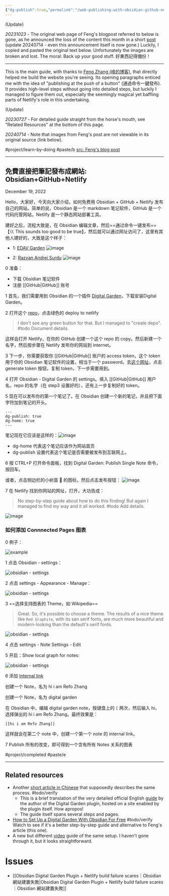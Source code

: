 ```yaml
---
{"dg-publish":true,"permalink":"/web-publishing-with-obsidian-github-netlify-obdisian/","noteIcon":"2"}
---
```


(Update)

*20231023* - The original web page of Feng's blogpost referred to below is gone, as he announced the loss of the content this month in a short [post](https://www.fengrin.me/blog/my-first-post) (update 20240714 - even this announcement itself is now gone.) Luckily, I copied and pasted the original text below. Unfortunately the images are broken and lost. The moral: Back up your good stuff. 好東西記得備份！

---

This is the main guide, with thanks to [Feng Zhang (峰的博客)](https://fengrin.me/), that directly helped me build the website you're seeing. Its opening paragraphs enticed me with the idea of "publishing at the push of a button" (通過命令一鍵發布). It provides high-level steps without going into detailed steps, but luckily I managed to figure them out, especially the seemingly magical yet baffling parts of Netlify's role in this undertaking.

(Update) 

*20230727* - For detailed guide straight from the horse's mouth, see "Related Resources" at the bottom of this page.

*20240714* - Note that images from Feng's post are not viewable in its original source (link below).

#project/learn-by-doing 
#paste/b 
[src: Feng's blog post](https://fengrin.me/posts/2022-12-19-publish-your-website-free-use-your-local-note-obsidian-gitHub-netlify)

---
## 免費直接把筆記發布成網站: Obsidian+GitHub+Netlify

December 19, 2022

Hello，大家好，今天向大家介绍，如何免费用 Obsidian + GitHub + Netlify 发布自己的网站。简单的说，Obsidian 是一个 markdown 笔记软件，GitHub 是一个代码托管网站，Netlify 是一个静态网站部署工具。

建好之后，流程大致是，在 Obsidian 编辑文章，然后==通过命令一键发布==【巜 This sounds too good to be true】，然后就可以通过网址访问了，这里有其他人建好的，大致是这个样子：

-   1: [EDAV Garden](https://edav-garden.netlify.app/)
![image](https://cdn.fengrin.me/2022/2022-12-19-publish-your-website-free-use-your-local-note-obsidian-gitHub-netlify-2.png)

-   2: [Razvan Andrei Surdu](https://razvan-andrei-surdu.eu/)
![image](https://cdn.fengrin.me/2022/2022-12-19-publish-your-website-free-use-your-local-note-obsidian-gitHub-netlify-3.png)

0 准备：

-   下载 Obsidian 笔记软件
-   注册 [[GitHub\|GitHub]] 账号

1 首先，我们需要用到 Obsidian 的一个插件 [Digital Garden](https://github.com/oleeskild/obsidian-digital-garden)，下载安装Digital Garden。

2 打开这个 [repo](https://github.com/oleeskild/digitalgarden)，点击绿色的 deploy to netlify
> I don't see any green button for that. But I managed to "create depo". #todo Document details.

这样会打开 Netlify，在你的 GitHub 创建一个这个 repo 的 copy。然后新建一个名字，然后按步骤在 Netlify 发布你的网站到 internet。

3 下一步，你需要获取你 [[GitHub\|GitHub]] 账户的 access token，这个 token 用于你的 Obsidian 笔记软件的设置，相当于一个 password。去[这个网址](https://github.com/settings/tokens/new?scopes=repo)，点击 generate token 按钮，复制 token，下一步需要用到。

4 打开 Obsidian - Digital Garden 的 settings。填入 [[GitHub\|GitHub]] 用户名，repo 的名字（在 step3 设置好的），还有上一步复制好的 token。

5 现在可以发布你的第一个笔记了。在 Obsidian 创建一个新的笔记，并且把下面字符加到笔记的开头。

```
---
dg-publish: true
dg-home: true
---
```

笔记现在它应该是这样的：![image](https://cdn.fengrin.me/2022/2022-12-19-publish-your-website-free-use-your-local-note-obsidian-gitHub-netlify-1.png)

-   dg-home 代表这个笔记应该作为网站首页
-   dg-publish 设置代表这个笔记是否需要被发布到互联网上。

6 按 CTRL+P 打开命令面板，找到 Digital Garden: Publish Single Note 命令，按回车。

或者，点击侧边栏的小树苗 🌱 的图标，然后点击发布按钮：
![image](https://cdn.fengrin.me/2022/2022-12-19-publish-your-website-free-use-your-local-note-obsidian-gitHub-netlify-4.png)

7 在 Netlify 找到你网站的网址，打开，大功告成：
> No step-by-step guide about how to do this finding! But again I managed to find my way and it all worked. #todo Add details.

![image](https://cdn.fengrin.me/2022/2022-12-19-publish-your-website-free-use-your-local-note-obsidian-gitHub-netlify-5.png)

### 如何添加 Connnected Pages 图表

0 例子：

![example](https://cdn.fengrin.me/2022/2022-12-19-publish-your-website-free-use-your-local-note-obsidian-gitHub-netlify-6.png)

1 点击 Obsidian - settings：

![obsidian - settings](https://cdn.fengrin.me/2022/2022-12-19-publish-your-website-free-use-your-local-note-obsidian-gitHub-netlify-7.png)

2 点击 settings - Appearance - Manage：

![obsidian - settings](https://cdn.fengrin.me/2022/2022-12-19-publish-your-website-free-use-your-local-note-obsidian-gitHub-netlify-8.png)

3 ==选择支持图表的 Theme，如 Wikipedia==
> Great. So, it's possible to choose a theme. The results of a nice theme like `Red Graphite`, with its san serif fonts, are much more beautiful and modern-looking than the default's serif fonts.

![obsidian - settings](https://cdn.fengrin.me/2022/2022-12-19-publish-your-website-free-use-your-local-note-obsidian-gitHub-netlify-9.png)

4 点击 settings - Note Settings - Edit

5 开启：Show local graph for notes:

![obsidian - settings](https://cdn.fengrin.me/2022/2022-12-19-publish-your-website-free-use-your-local-note-obsidian-gitHub-netlify-10.png)

6 添加 [Internal link](https://help.obsidian.md/How+to/Internal+link)

创建一个 Note，名为 hi i am Refo Zhang

创建一个 Note，名为 digital garden

在 Obsidian 中，编辑 digital garden note，按键盘上的 `[` 两次，然后输入 hi，选择弹出的 hi i am Refo Zhang。最终效果是：

```
[[hi i am Refo Zhang]]
```

这样就会在第二个 note 中，创建一个第一个 note 的 internal link。

7 Publish 所有的改变，即可得到一个含有所有 Notes 关系的图表

#project/completed 
#paste/e

---
## Related resources

- Another [short article in Chinese](https://anotherdayu.com/2022/4222/) that supposedly describes the same process. #todo/verify 
	- This is a brief translation of the very detailed official English [guide](https://dg-docs.ole.dev/getting-started/01-getting-started/) by the author of the Digital Garden plugin, hosted on a site enabled by the plugin itself. How apropos!
	- The guide itself spans several steps and pages.
- [How to Set Up a Digital Garden With Obsidian For Free](https://www.youtube.com/watch?v=kg-9n_A4Tf0) #todo/verify Watch to see if it's a better step-by-step guide and alternative to Feng's article (this one).
- A new but different [video](https://www.bilibili.com/video/BV1HF411173m/?spm_id_from=333.337.search-card.all.click&vd_source=c5814fc82506100ec4b07566dc20d79f) guide of the same setup. I haven't gone through it, but it looks straightforward.
# Issues

- [[Obsidian Digital Garden Plugin + Netlify build failure scares｜Obsidian 網站建置失敗\|Obsidian Digital Garden Plugin + Netlify build failure scares｜Obsidian 網站建置失敗]]